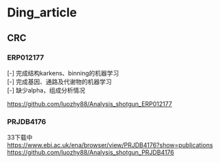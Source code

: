 # Ding_article
## CRC
### ERP012177
[-] 完成结构karkens、binning的机器学习  
[-] 完成基因、通路及代谢物的机器学习  
[-] 缺少alpha，组成分析情况 

https://github.com/luozhy88/Analysis_shotgun_ERP012177  

### PRJDB4176
33下载中  
https://www.ebi.ac.uk/ena/browser/view/PRJDB4176?show=publications    
https://github.com/luozhy88/Analysis_shotgun_PRJDB4176  

